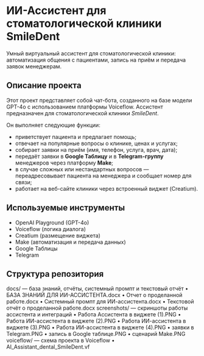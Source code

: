 # ИИ-Ассистент для стоматологической клиники SmileDent
Умный виртуальный ассистент для стоматологической клиники: автоматизация общения с пациентами, запись на приём и передача заявок менеджерам.

## Описание проекта

Этот проект представляет собой чат-бота, созданного на базе модели GPT-4o с использованием платформы Voiceflow. Ассистент предназначен для  стоматологической клиники *SmileDent*.

Он выполняет следующие функции:
- приветствует пациента и предлагает помощь;
- отвечает на популярные вопросы о клинике, ценах и услугах;
- собирает заявки на приём (имя, телефон, услуга, врач, дата);
- передаёт заявки в **Google Таблицу** и в **Telegram-группу** менеджеров через платформу **Make**;
- в случае сложных или нестандартных вопросов — переадресовывает пациента на менеджера и сообщает номер для связи;
- работает на веб-сайте клиники через встроенный виджет (Creatium).

## Используемые инструменты

- OpenAI Playground (GPT-4o)
- Voiceflow (логика диалога)
- Creatium (размещение виджета)
- Make (автоматизация и передача данных)
- Google Таблицы
- Telegram

## Структура репозитория

docs/ — база знаний, отчёты, системный промпт и текстовый отчёт
•	БАЗА ЗНАНИЙ ДЛЯ ИИ-АССИСТЕНТА.docx
•	Отчет о проделанной работе.docx
•	Системный промпт для ИИ-ассистента.docx
•	Текстовой отчёт о проделанной работе.docx
screenshots/ — скриншоты работы ассистента и интеграций
•	Работа Ассистента в виджете (1).PNG
•	Работа ИИ-ассистента в виджете (2).PNG
•	Работа ИИ-ассистента в виджете (3).PNG
•	Работа ИИ-ассистента в виджете (4).PNG
•	заявки в Telegram.PNG
•	запись в Google таблице.PNG
•	сценарий Make.PNG
voiceflow/ — схема проекта в Voiceflow
•	AI_Assistant_dental_SmileDent.vf





